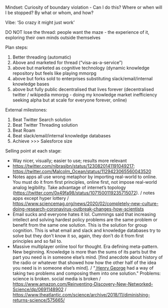 Mindset: Curiosity of boundary violation - Can I do this? Where or when will I be stopped? By what or whom, and how?

Vibe: ‘So crazy it might just work’

DO NOT lose the thread: people want the maze - the experience of it, exploring their own minds outside themselves

Plan steps:

1. Better threading (automatic)
2. Above and marketed for thread (“visa-as-a-service”)
3. above but marketed as cognitive technology (dynamic knowledge repository but feels like playing mmorpg
4. above but forks sold to enterprises substituting slack/email/internal knowledge bases
5. above but fully public decentralised that lives forever (decentralised twitter / wikipedia mmorpg - doing my knowledge market inefficiency seeking alpha but at scale for everyone forever, online)

External milestones:

1. Beat Twitter Search solution
2. Beat Twitter Threading solution
3. Beat Roam
4. Beat slack/email/internal knowledge databases
5. Achieve >>> Salesforce size

Selling point at each stage:

- Way nicer, visually; easier to use; results more relevant
- https://twitter.com/nibrasibn/status/1230820141191049217; https://twitter.com/Malcolm_Ocean/status/1129423065560043520
- Notes apps all use wrong metaphor by importing real-world to online. You must do it from first principles, online first, not impose real-world analog legibility. Take advantage of internet’s topology (https://twitter.com/0x49fa98/status/1071500119235715072). / notes apps except hyper lottery / https://www.sciencemag.org/news/2020/02/completely-new-culture-doing-research-coronavirus-outbreak-changes-how-scientists
- Email sucks and everyone hates it lol. Cummings said that increasing intellect and solving hardest policy problems are the same problem or benefit from the same one solution. This is the solution for group cognition. This is what email and slack and knowledge databases try to solve but they don’t know it so, again, they don’t do it from first principles and so fail to.
- Massive multiplayer online tool for thought. Era defining meta-pattern. New beginning. Knowledge is more than the sums of its parts but the part you need is in someone else’s mind.
  [find anecdote about history of the radio or whatever that showed how how the other half of the idea you need is in someone else’s mind]. / “[ Henry George](…) had a way of taking two problems and composing them into one solution." Problems: science is broken. social media is broken / https://www.amazon.com/Reinventing-Discovery-New-Networked-Science/dp/0691148902 / https://www.theatlantic.com/science/archive/2018/11/diminishing-returns-science/575665/
